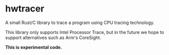 # hwtracer

A small Rust/C library to trace a program using CPU tracing technology.

This library only supports Intel Processor Trace, but in the future we hope to
support alternatives such as Arm's CoreSight.

**This is experimental code.**
